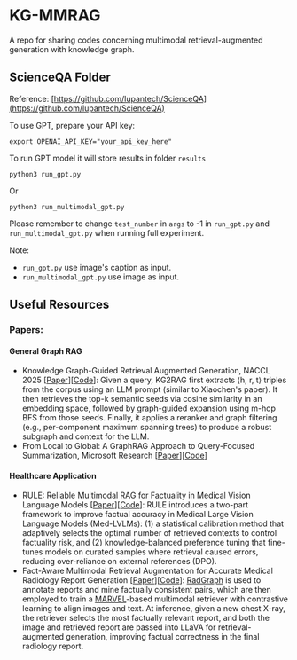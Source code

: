 # KG-MMRAG
A repo for sharing codes concerning multimodal retrieval-augmented generation with knowledge graph.

## ScienceQA Folder
Reference: [https://github.com/lupantech/ScienceQA](https://github.com/lupantech/ScienceQA)

To use GPT, prepare your API key:
```
export OPENAI_API_KEY="your_api_key_here"
```

To run GPT model it will store results in folder `results`
```
python3 run_gpt.py
```

Or 
```
python3 run_multimodal_gpt.py
```

Please remember to change `test_number` in `args` to -1 in `run_gpt.py` and `run_multimodal_gpt.py` when running full experiment.

Note:
- `run_gpt.py` use image's caption as input.
- `run_multimodal_gpt.py` use image as input.

## Useful Resources

### Papers:

#### General Graph RAG
- Knowledge Graph-Guided Retrieval Augmented Generation, NACCL 2025 [[Paper](https://arxiv.org/pdf/2502.06864)][[Code](https://github.com/nju-websoft/KG2RAG/tree/main)]: Given a query, KG2RAG first extracts ⟨h, r, t⟩ triples from the corpus using an LLM prompt (similar to Xiaochen's paper). It then retrieves the top-k semantic seeds via cosine similarity in an embedding space, followed by graph-guided expansion using m-hop BFS from those seeds. Finally, it applies a reranker and graph filtering (e.g., per-component maximum spanning trees) to produce a robust subgraph and context for the LLM.
- From Local to Global: A GraphRAG Approach to Query-Focused Summarization, Microsoft Research [[Paper](https://arxiv.org/pdf/2404.16130)][[Code](https://github.com/microsoft/graphrag)]

#### Healthcare Application
- RULE: Reliable Multimodal RAG for Factuality in Medical Vision Language Models [[Paper](https://arxiv.org/pdf/2407.05131)][[Code](https://github.com/richard-peng-xia/RULE)]: RULE introduces a two-part framework to improve factual accuracy in Medical Large Vision Language Models (Med-LVLMs): (1) a statistical calibration method that adaptively selects the optimal number of retrieved contexts to control factuality risk, and (2) knowledge-balanced preference tuning that fine-tunes models on curated samples where retrieval caused errors, reducing over-reliance on external references (DPO).
- Fact-Aware Multimodal Retrieval Augmentation for Accurate Medical Radiology Report Generation [[Paper](https://arxiv.org/pdf/2407.15268)][[Code](https://github.com/cxcscmu/FactMM-RAG)]: [RadGraph](https://arxiv.org/abs/2106.14463) is used to annotate reports and mine factually consistent pairs, which are then employed to train a [MARVEL](https://arxiv.org/abs/2310.14037)-based multimodal retriever with contrastive learning to align images and text. At inference, given a new chest X-ray, the retriever selects the most factually relevant report, and both the image and retrieved report are passed into LLaVA for retrieval-augmented generation, improving factual correctness in the final radiology report.
